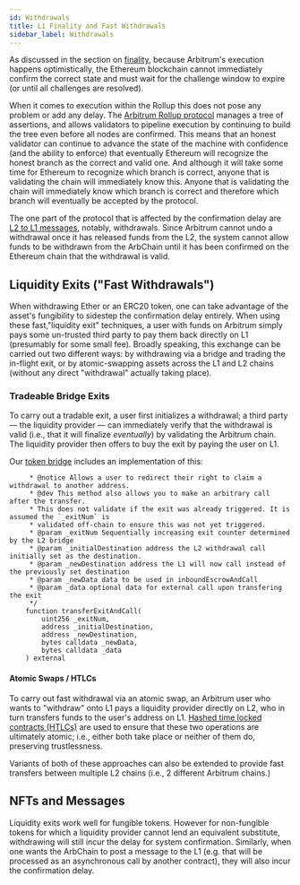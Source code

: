 ```yaml
---
id: Withdrawals
title: L1 Finality and Fast Withdrawals
sidebar_label: Withdrawals
---
```


As discussed in the section on [finality](Finality.md), because Arbitrum's execution happens optimistically, the Ethereum blockchain cannot immediately confirm the correct state and must wait for the challenge window to expire (or until all challenges are resolved).

When it comes to execution within the Rollup this does not pose any problem or add any delay. The [Arbitrum Rollup protocol](Rollup_Protocol.md) manages a tree of assertions, and allows validators to pipeline execution by continuing to build the tree even before all nodes are confirmed. This means that an honest validator can continue to advance the state of the machine with confidence (and the ability to enforce) that eventually Ethereum will recognize the honest branch as the correct and valid one. And although it will take some time for Ethereum to recognize which branch is correct, anyone that is validating the chain will immediately know this. Anyone that is validating the chain will immediately know which branch is correct and therefore which branch will eventually be accepted by the protocol.

The one part of the protocol that is affected by the confirmation delay are [L2 to L1 messages](L1_L2_Messages.md), notably, withdrawals. Since Arbitrum cannot undo a withdrawal once it has released funds from the L2, the system cannot allow funds to be withdrawn from the ArbChain until it has been confirmed on the Ethereum chain that the withdrawal is valid.

## Liquidity Exits ("Fast Withdrawals")

When withdrawing Ether or an ERC20 token, one can take advantage of the asset's fungibility to sidestep the confirmation delay entirely. When using these fast,"liquidity exit" techniques, a user with funds on Arbitrum simply pays some un-trusted third party to pay them back directly on L1 (presumably for some small fee). Broadly speaking, this exchange can be carried out two different ways: by withdrawing via a bridge and trading the in-flight exit, or by atomic-swapping assets across the L1 and L2 chains (without any direct "withdrawal" actually taking place).

### Tradeable Bridge Exits

To carry out a tradable exit, a user first initializes a withdrawal; a third party — the liquidity provider — can immediately verify that the withdrawal is valid (i.e., that it will finalize _eventually_) by validating the Arbitrum chain. The liquidity provider then offers to buy the exit by paying the user on L1.

Our [token bridge](Bridging_Assets.md) includes an implementation of this:

```sol /**
     * @notice Allows a user to redirect their right to claim a withdrawal to another address.
     * @dev This method also allows you to make an arbitrary call after the transfer.
     * This does not validate if the exit was already triggered. It is assumed the `_exitNum` is
     * validated off-chain to ensure this was not yet triggered.
     * @param _exitNum Sequentially increasing exit counter determined by the L2 bridge
     * @param _initialDestination address the L2 withdrawal call initially set as the destination.
     * @param _newDestination address the L1 will now call instead of the previously set destination
     * @param _newData data to be used in inboundEscrowAndCall
     * @param _data optional data for external call upon transfering the exit
     */
    function transferExitAndCall(
        uint256 _exitNum,
        address _initialDestination,
        address _newDestination,
        bytes calldata _newData,
        bytes calldata _data
    ) external
```

#### Atomic Swaps / HTLCs

To carry out fast withdrawal via an atomic swap, an Arbitrum user who wants to "withdraw" onto L1 pays a liquidity provider directly on L2, who in turn transfers funds to the user's address on L1. [Hashed time locked contracts (HTLCs)](https://www.investopedia.com/terms/h/hashed-timelock-contract.asp) are used to ensure that these two operations are ultimately atomic; i.e., either both take place or neither of them do, preserving trustlessness.

Variants of both of these approaches can also be extended to provide fast transfers between multiple L2 chains (i.e., 2 different Arbitrum chains.)

## NFTs and Messages

Liquidity exits work well for fungible tokens. However for non-fungible tokens for which a liquidity provider cannot lend an equivalent substitute, withdrawing will still incur the delay for system confirmation. Similarly, when one wants the ArbChain to post a message to the L1 (e.g. that will be processed as an asynchronous call by another contract), they will also incur the confirmation delay.
